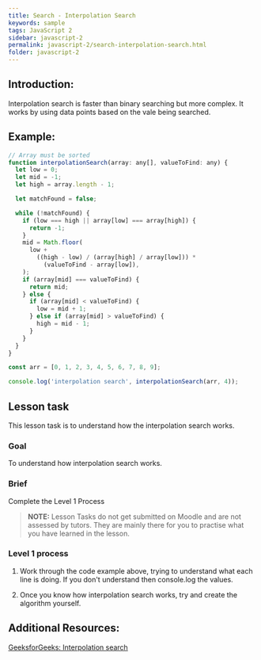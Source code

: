```yaml
---
title: Search - Interpolation Search
keywords: sample
tags: JavaScript 2
sidebar: javascript-2
permalink: javascript-2/search-interpolation-search.html
folder: javascript-2
---
```


## Introduction:

Interpolation search is faster than binary searching but more complex. It works by using data points based on the vale being searched.

## Example:

```js
// Array must be sorted
function interpolationSearch(array: any[], valueToFind: any) {
  let low = 0;
  let mid = -1;
  let high = array.length - 1;

  let matchFound = false;

  while (!matchFound) {
    if (low === high || array[low] === array[high]) {
      return -1;
    }
    mid = Math.floor(
      low +
        ((high - low) / (array[high] / array[low])) *
          (valueToFind - array[low]),
    );
    if (array[mid] === valueToFind) {
      return mid;
    } else {
      if (array[mid] < valueToFind) {
        low = mid + 1;
      } else if (array[mid] > valueToFind) {
        high = mid - 1;
      }
    }
  }
}

const arr = [0, 1, 2, 3, 4, 5, 6, 7, 8, 9];

console.log('interpolation search', interpolationSearch(arr, 4));
```

## Lesson task

This lesson task is to understand how the interpolation search works.

### Goal

To understand how interpolation search works.

### Brief

Complete the Level 1 Process

> <b>NOTE:</b> Lesson Tasks do not get submitted on Moodle and are not assessed by tutors. They are mainly there for you to practise what you have learned in the lesson.

### Level 1 process

1. Work through the code example above, trying to understand what each line is doing. If you don't understand then console.log the values.

2. Once you know how interpolation search works, try and create the algorithm yourself.

## Additional Resources:

[GeeksforGeeks: Interpolation search](https://www.geeksforgeeks.org/interpolation-search/)
